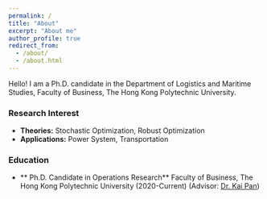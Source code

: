 ```yaml
---
permalink: /
title: "About"
excerpt: "About me"
author_profile: true
redirect_from: 
  - /about/
  - /about.html
---
```


Hello! I am a Ph.D. candidate in the Department of Logistics and Maritime Studies, Faculty of Business, The Hong Kong Polytechnic University.

### Research Interest

* **Theories:**
Stochastic Optimization, Robust Optimization
* **Applications:**
Power System, Transportation

### Education
* ** Ph.D. Candidate in Operations Research**
Faculty of Business, The Hong Kong Polytechnic University (2020-Current) (Advisor: [Dr. Kai Pan](https://sites.google.com/view/kaipanuf/home))
